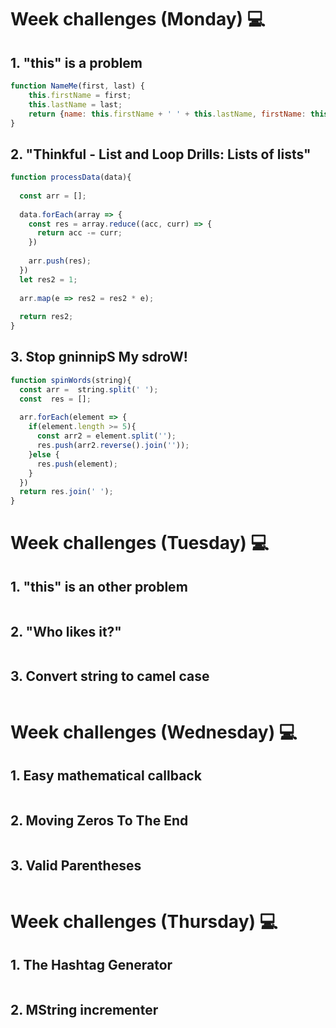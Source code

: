 # Week challenges (Monday) 💻

## 1. "this" is a problem
```JavaScript
function NameMe(first, last) {
    this.firstName = first;
    this.lastName = last;
    return {name: this.firstName + ' ' + this.lastName, firstName: this.firstName, lastName: this.lastName };
}
```
## 2. "Thinkful - List and Loop Drills: Lists of lists"
```JavaScript
function processData(data){
  
  const arr = [];
  
  data.forEach(array => {
    const res = array.reduce((acc, curr) => {
      return acc -= curr;
    }) 
    
    arr.push(res);
  })
  let res2 = 1;
  
  arr.map(e => res2 = res2 * e);
  
  return res2;
}
```
## 3. Stop gninnipS My sdroW!
```JavaScript
function spinWords(string){
  const arr =  string.split(' ');
  const  res = [];
  
  arr.forEach(element => {
    if(element.length >= 5){
      const arr2 = element.split('');
      res.push(arr2.reverse().join(''));
    }else {
      res.push(element);
    }
  })
  return res.join(' ');
}
```

# Week challenges (Tuesday) 💻

## 1. "this" is an other problem
```JavaScript

```
## 2. "Who likes it?"
```JavaScript

```
## 3. Convert string to camel case
```JavaScript

```

# Week challenges (Wednesday) 💻

## 1. Easy mathematical callback
```JavaScript

```
## 2. Moving Zeros To The End
```JavaScript

```
## 3. Valid Parentheses
```JavaScript

```

# Week challenges (Thursday) 💻

## 1. The Hashtag Generator
```JavaScript

```
## 2. MString incrementer
```JavaScript

```
